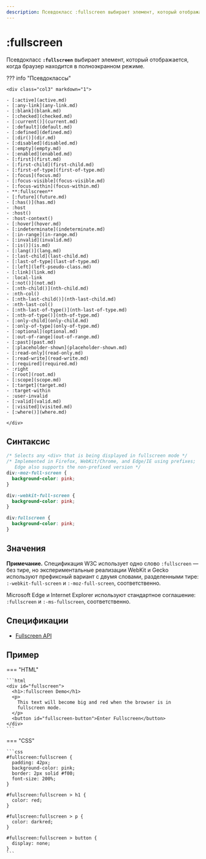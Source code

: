 ```yaml
---
description: Псевдокласс :fullscreen выбирает элемент, который отображается, когда браузер находится в полноэкранном режиме
---
```


# :fullscreen

Псевдокласс **`:fullscreen`** выбирает элемент, который отображается, когда браузер находится в полноэкранном режиме.

??? info "Псевдоклассы"

    <div class="col3" markdown="1">

    - [:active](active.md)
    - [:any-link](any-link.md)
    - [:blank](blank.md)
    - [:checked](checked.md)
    - [:current()](current.md)
    - [:default](default.md)
    - [:defined](defined.md)
    - [:dir()](dir.md)
    - [:disabled](disabled.md)
    - [:empty](empty.md)
    - [:enabled](enabled.md)
    - [:first](first.md)
    - [:first-child](first-child.md)
    - [:first-of-type](first-of-type.md)
    - [:focus](focus.md)
    - [:focus-visible](focus-visible.md)
    - [:focus-within](focus-within.md)
    - **:fullscreen**
    - [:future](future.md)
    - [:has()](has.md)
    - :host
    - :host()
    - :host-context()
    - [:hover](hover.md)
    - [:indeterminate](indeterminate.md)
    - [:in-range](in-range.md)
    - [:invalid](invalid.md)
    - [:is()](is.md)
    - [:lang()](lang.md)
    - [:last-child](last-child.md)
    - [:last-of-type](last-of-type.md)
    - [:left](left-pseudo-class.md)
    - [:link](link.md)
    - :local-link
    - [:not()](not.md)
    - [:nth-child()](nth-child.md)
    - :nth-col()
    - [:nth-last-child()](nth-last-child.md)
    - :nth-last-col()
    - [:nth-last-of-type()](nth-last-of-type.md)
    - [:nth-of-type()](nth-of-type.md)
    - [:only-child](only-child.md)
    - [:only-of-type](only-of-type.md)
    - [:optional](optional.md)
    - [:out-of-range](out-of-range.md)
    - [:past](past.md)
    - [:placeholder-shown](placeholder-shown.md)
    - [:read-only](read-only.md)
    - [:read-write](read-write.md)
    - [:required](required.md)
    - :right
    - [:root](root.md)
    - [:scope](scope.md)
    - [:target](target.md)
    - :target-within
    - :user-invalid
    - [:valid](valid.md)
    - [:visited](visited.md)
    - [:where()](where.md)

    </div>

## Синтаксис

```css
/* Selects any <div> that is being displayed in fullscreen mode */
/* Implemented in Firefox, WebKit/Chrome, and Edge/IE using prefixes;
   Edge also supports the non-prefixed version */
div:-moz-full-screen {
  background-color: pink;
}

div:-webkit-full-screen {
  background-color: pink;
}

div:fullscreen {
  background-color: pink;
}
```

## Значения

**Примечание.** Спецификация W3C использует одно слово `:fullscreen` — без тире, но экспериментальные реализации WebKit и Gecko используют префиксный вариант с двумя словами, разделенными тире: `:-webkit-full-screen` и `:-moz-full-screen`, соответственно.

Microsoft Edge и Internet Explorer используют стандартное соглашение: `:fullscreen` и `:-ms-fullscreen`, соответственно.

## Спецификации

- [Fullscreen API](https://fullscreen.spec.whatwg.org/#:fullscreen-pseudo-class)

## Пример

=== "HTML"

    ```html
    <div id="fullscreen">
      <h1>:fullscreen Demo</h1>
      <p>
        This text will become big and red when the browser is in
        fullscreen mode.
      </p>
      <button id="fullscreen-button">Enter Fullscreen</button>
    </div>
    ```

=== "CSS"

    ```css
    #fullscreen:fullscreen {
      padding: 42px;
      background-color: pink;
      border: 2px solid #f00;
      font-size: 200%;
    }

    #fullscreen:fullscreen > h1 {
      color: red;
    }

    #fullscreen:fullscreen > p {
      color: darkred;
    }

    #fullscreen:fullscreen > button {
      display: none;
    }
    ```
